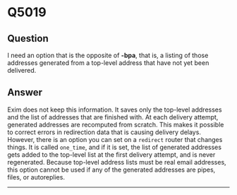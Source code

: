 Q5019
=====

Question
--------

I need an option that is the opposite of **-bpa**, that is, a listing of
those addresses generated from a top-level address that have not yet
been delivered.

Answer
------

Exim does not keep this information. It saves only the top-level
addresses and the list of addresses that are finished with. At each
delivery attempt, generated addresses are recomputed from scratch. This
makes it possible to correct errors in redirection data that is causing
delivery delays. However, there is an option you can set on a `redirect`
router that changes things. It is called `one_time`, and if it is set,
the list of generated addresses gets added to the top-level list at the
first delivery attempt, and is never regenerated. Because top-level
address lists must be real email addresses, this option cannot be used
if any of the generated addresses are pipes, files, or autoreplies.

* * * * *
